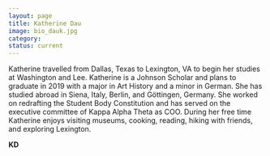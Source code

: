 ```yaml
---
layout: page
title: Katherine Dau
image: bio_dauk.jpg
category:
status: current
---
```


Katherine travelled from Dallas, Texas to Lexington, VA to begin her studies at Washington and Lee. Katherine is a Johnson Scholar and plans to graduate in 2019 with a major in Art History and a minor in German. She has studied abroad in Siena, Italy, Berlin, and Göttingen, Germany. She worked on redrafting the Student Body Constitution and has served on the executive committee of Kappa Alpha Theta as COO. During her free time Katherine enjoys visiting museums, cooking, reading, hiking with friends, and exploring Lexington.

__KD__
